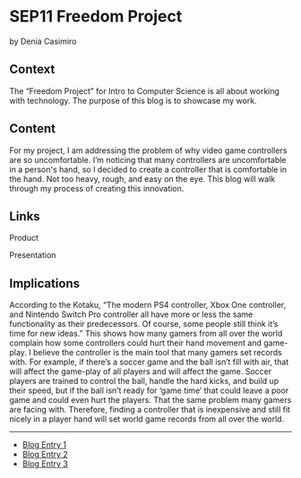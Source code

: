  # SEP11 Freedom Project
by Denia Casimiro

## Context
The “Freedom Project” for Intro to Computer Science is all about working with technology. The purpose of this blog is to showcase my work.

## Content
For my project, I am addressing the problem of why video game controllers are so uncomfortable. I’m noticing that many controllers are uncomfortable in a person's hand, so I decided to create a controller that is comfortable in the hand. Not too heavy, rough, and easy on the eye. This blog will walk through my process of creating this innovation.

## Links

Product

Presentation

## Implications
According to the Kotaku, “The modern PS4 controller, Xbox One controller, and Nintendo Switch Pro controller all have more or less the same functionality as their predecessors. Of course, some people still think it’s time for new ideas.” This shows how many gamers from all over the world complain how some controllers could hurt their hand movement and game-play. I believe the controller is the main tool that many gamers set records with. For example, if there’s a soccer game and the ball isn’t fill with air, that will affect the game-play of all players and will affect the game. Soccer players are trained to control the ball, handle the hard kicks, and build up their speed, but if the ball isn’t ready for ‘game time’ that could leave a poor game and could even hurt the players. That the same problem many gamers are facing with. Therefore, finding a controller that is inexpensive and still fit nicely in a player hand will set world game records from all over the world.


---

* [Blog Entry 1](entries/entry01.md)
* [Blog Entry 2](entries/entry02.md)
* [Blog Entry 3](entries/entry03.md)
